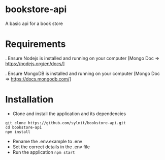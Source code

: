 # bookstore-api
A basic api for a book store

# Requirements
. Ensure Nodejs is installed and running on your computer [Mongo Doc => https://nodejs.org/en/docs/]

. Ensure MongoDB is installed and running on your computer [Mongo Doc => https://docs.mongodb.com/]

# Installation
- Clone and install the application and its dependencies
```
git clone https://github.com/sylnit/bookstore-api.git
cd bookstore-api
npm install
```

- Rename the .env.example to .env
- Set the correct details in the .env file
- Run the application `npm start`
